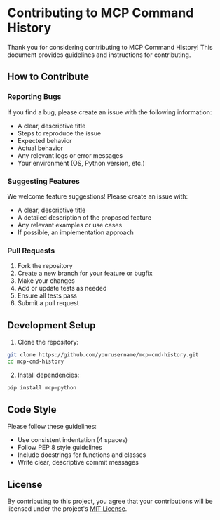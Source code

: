 # Contributing to MCP Command History

Thank you for considering contributing to MCP Command History! This document provides guidelines and instructions for contributing.

## How to Contribute

### Reporting Bugs

If you find a bug, please create an issue with the following information:

- A clear, descriptive title
- Steps to reproduce the issue
- Expected behavior
- Actual behavior
- Any relevant logs or error messages
- Your environment (OS, Python version, etc.)

### Suggesting Features

We welcome feature suggestions! Please create an issue with:

- A clear, descriptive title
- A detailed description of the proposed feature
- Any relevant examples or use cases
- If possible, an implementation approach

### Pull Requests

1. Fork the repository
2. Create a new branch for your feature or bugfix
3. Make your changes
4. Add or update tests as needed
5. Ensure all tests pass
6. Submit a pull request

## Development Setup

1. Clone the repository:
```bash
git clone https://github.com/yourusername/mcp-cmd-history.git
cd mcp-cmd-history
```

2. Install dependencies:
```bash
pip install mcp-python
```

## Code Style

Please follow these guidelines:

- Use consistent indentation (4 spaces)
- Follow PEP 8 style guidelines
- Include docstrings for functions and classes
- Write clear, descriptive commit messages

## License

By contributing to this project, you agree that your contributions will be licensed under the project's [MIT License](LICENSE). 